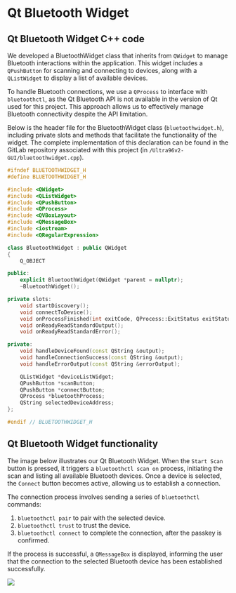 # Qt Bluetooth Widget

## Qt Bluetooth Widget C++ code

We developed a BluetoothWidget class that inherits from `QWidget` to manage Bluetooth interactions within the application. This widget includes a `QPushButton` for scanning and connecting to devices, along with a `QListWidget` to display a list of available devices.

To handle Bluetooth connections, we use a `QProcess` to interface with `bluetoothctl`, as the Qt Bluetooth API is not available in the version of Qt used for this project. This approach allows us to effectively manage Bluetooth connectivity despite the API limitation.

Below is the header file for the BluetoothWidget class (`bluetoothwidget.h`), including private slots and methods that facilitate the functionality of the widget. The complete implementation of this declaration can be found in the GitLab repository associated with this project (in `/Ultra96v2-GUI/bluetoothwidget.cpp`).

```cpp
#ifndef BLUETOOTHWIDGET_H
#define BLUETOOTHWIDGET_H

#include <QWidget>
#include <QListWidget>
#include <QPushButton>
#include <QProcess>
#include <QVBoxLayout>
#include <QMessageBox>
#include <iostream>
#include <QRegularExpression>

class BluetoothWidget : public QWidget
{
    Q_OBJECT

public:
    explicit BluetoothWidget(QWidget *parent = nullptr);
    ~BluetoothWidget();

private slots:
    void startDiscovery();
    void connectToDevice();
    void onProcessFinished(int exitCode, QProcess::ExitStatus exitStatus);
    void onReadyReadStandardOutput();
    void onReadyReadStandardError();

private:
    void handleDeviceFound(const QString &output);
    void handleConnectionSuccess(const QString &output);
    void handleErrorOutput(const QString &errorOutput);

    QListWidget *deviceListWidget;
    QPushButton *scanButton;
    QPushButton *connectButton;
    QProcess *bluetoothProcess;
    QString selectedDeviceAddress;
};

#endif // BLUETOOTHWIDGET_H
```

## Qt Bluetooth Widget functionality

The image below illustrates our Qt Bluetooth Widget. When the `Start Scan` button is pressed, it triggers a `bluetoothctl scan on` process, initiating the scan and listing all available Bluetooth devices. Once a device is selected, the `Connect` button becomes active, allowing us to establish a connection.

The connection process involves sending a series of `bluetoothctl` commands:

1. `bluetoothctl pair` to pair with the selected device.
2. `bluetoothctl trust` to trust the device.
3. `bluetoothctl connect` to complete the connection, after the passkey is confirmed.

If the process is successful, a `QMessageBox` is displayed, informing the user that the connection to the selected Bluetooth device has been established successfully.

<img src="/img/qt-bluetooth-widget.png"/>
